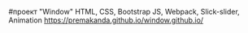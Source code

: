 #проект "Window"
HTML, CSS, Bootstrap JS, Webpack, Slick-slider, Animation
https://premakanda.github.io/window.github.io/
